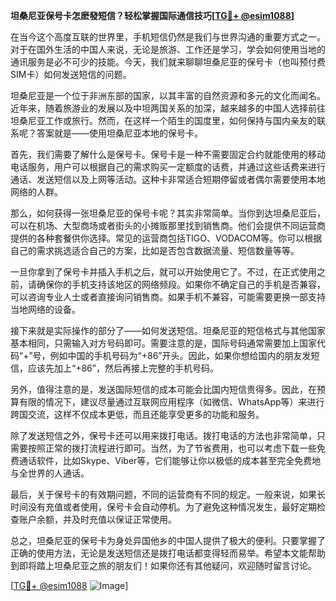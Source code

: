 **坦桑尼亚保号卡怎麽發短信？轻松掌握国际通信技巧[[TG💪+ @esim1088](https://t.me/s/esim1088)]**

在当今这个高度互联的世界里，手机短信仍然是我们与世界沟通的重要方式之一。对于在国外生活的中国人来说，无论是旅游、工作还是学习，学会如何使用当地的通讯服务是必不可少的技能。今天，我们就来聊聊坦桑尼亚的保号卡（也叫预付费SIM卡）如何发送短信的问题。

坦桑尼亚是一个位于非洲东部的国家，以其丰富的自然资源和多元的文化而闻名。近年来，随着旅游业的发展以及中坦两国关系的加深，越来越多的中国人选择前往坦桑尼亚工作或旅行。然而，在这样一个陌生的国度里，如何保持与国内亲友的联系呢？答案就是——使用坦桑尼亚本地的保号卡。

首先，我们需要了解什么是保号卡。保号卡是一种不需要固定合约就能使用的移动电话服务，用户可以根据自己的需求购买一定额度的话费，并通过这些话费来进行通话、发送短信以及上网等活动。这种卡非常适合短期停留或者偶尔需要使用本地网络的人群。

那么，如何获得一张坦桑尼亚的保号卡呢？其实非常简单。当你到达坦桑尼亚后，可以在机场、大型商场或者街头的小摊贩那里找到销售商。他们会提供不同运营商提供的各种套餐供你选择。常见的运营商包括TIGO、VODACOM等。你可以根据自己的需求挑选适合自己的方案，比如是否包含数据流量、短信数量等等。

一旦你拿到了保号卡并插入手机之后，就可以开始使用它了。不过，在正式使用之前，请确保你的手机支持该地区的网络频段。如果你不确定自己的手机是否兼容，可以咨询专业人士或者直接询问销售商。如果手机不兼容，可能需要更换一部支持当地网络的设备。

接下来就是实际操作的部分了——如何发送短信。坦桑尼亚的短信格式与其他国家基本相同，只需输入对方号码即可。需要注意的是，国际号码通常需要加上国家代码“+”号，例如中国的手机号码为“+86”开头。因此，如果你想给国内的朋友发短信，应该先加上“+86”，然后再接上完整的手机号码。

另外，值得注意的是，发送国际短信的成本可能会比国内短信贵得多。因此，在预算有限的情况下，建议尽量通过互联网应用程序（如微信、WhatsApp等）来进行跨国交流，这样不仅成本更低，而且还能享受更多的功能和服务。

除了发送短信之外，保号卡还可以用来拨打电话。拨打电话的方法也非常简单，只需要按照正常的拨打流程进行即可。当然，为了节省费用，也可以考虑下载一些免费通话软件，比如Skype、Viber等，它们能够让你以极低的成本甚至完全免费地与全世界的人通话。

最后，关于保号卡的有效期问题，不同的运营商有不同的规定。一般来说，如果长时间没有充值或者使用，保号卡会自动停机。为了避免这种情况发生，最好定期检查账户余额，并及时充值以保证正常使用。

总之，坦桑尼亚的保号卡为身处异国他乡的中国人提供了极大的便利。只要掌握了正确的使用方法，无论是发送短信还是拨打电话都变得轻而易举。希望本文能帮助到即将踏上坦桑尼亚之旅的朋友们！如果你还有其他疑问，欢迎随时留言讨论。

[[TG💪+ @esim1088](https://t.me/s/esim1088) ![Image](https://i.postimg.cc/4NQfJmqS/Snipaste-2025-05-13-00-14-12.png)]